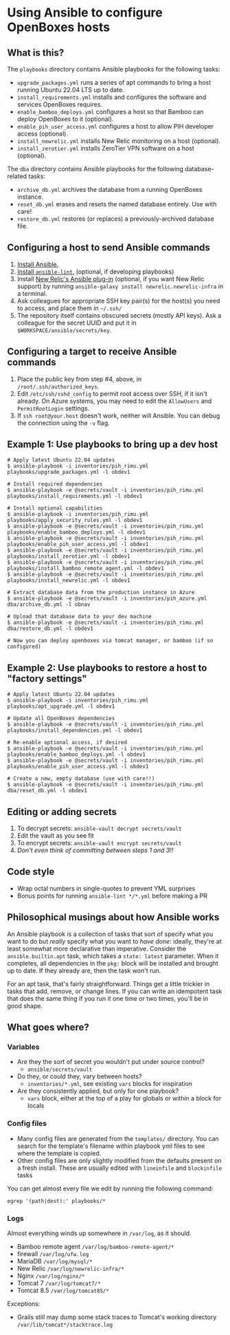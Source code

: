# Using Ansible to configure OpenBoxes hosts

## What is this?

The `playbooks` directory contains Ansible playbooks for the following tasks:

- `upgrade_packages.yml` runs a series of apt commands to bring a host running Ubuntu 22.04 LTS up to date.
- `install_requirements.yml` installs and configures the software and services OpenBoxes requires.
- `enable_bamboo_deploys.yml` configures a host so that Bamboo can deploy OpenBoxes to it (optional).
- `enable_pih_user_access.yml` configures a host to allow PIH developer access (optional).
- `install_newrelic.yml` installs New Relic monitoring on a host (optional).
- `install_zerotier.yml` installs ZeroTier VPN software on a host (optional).

The `dba` directory contains Ansible playbooks for the following database-related tasks:

- `archive_db.yml` archives the database from a running OpenBoxes instance.
- `reset_db.yml` erases and resets the named database entirely. Use with care!
- `restore_db.yml` restores (or replaces) a previously-archived database file.

## Configuring a host to send Ansible commands

1. [Install Ansible.](https://docs.ansible.com/ansible/latest/installation_guide/intro_installation.html)
2. [Install `ansible-lint`.](https://ansible-lint.readthedocs.io) (optional, if developing playbooks)
3. Install [New Relic's Ansible plug-in](https://docs.newrelic.com/docs/infrastructure/install-infrastructure-agent/config-management-tools/configure-infrastructure-agent-using-ansible/) (optional, if you want New Relic support) by running `ansible-galaxy install newrelic.newrelic-infra` in a terminal.
4. Ask colleagues for appropriate SSH key pair(s) for the host(s) you need to access, and place them in `~/.ssh/`
5. The repository itself contains obscured secrets (mostly API keys). Ask a colleague for the secret UUID and put it in `$WORKSPACE/ansible/secrets/key`.

## Configuring a target to receive Ansible commands

1. Place the public key from step #4, above, in `/root/.ssh/authorized_keys`.
2. Edit `/etc/ssh/sshd_config` to permit root access over SSH, if it isn't already. On Azure systems, you may need to edit the `AllowUsers` and `PermitRootLogin` settings.
3. If `ssh root@your.host` doesn't work, neither will Ansible. You can debug the connection using the `-v` flag.

## Example 1: Use playbooks to bring up a dev host

```
# Apply latest Ubuntu 22.04 updates
$ ansible-playbook -i inventories/pih_rimu.yml playbooks/upgrade_packages.yml -l obdev1

# Install required dependencies
$ ansible-playbook -e @secrets/vault -i inventories/pih_rimu.yml playbooks/install_requirements.yml -l obdev1

# Install optional capabilities
$ ansible-playbook -i inventories/pih_rimu.yml playbooks/apply_security_rules.yml -l obdev1
$ ansible-playbook -e @secrets/vault -i inventories/pih_rimu.yml playbooks/enable_bamboo_deploys.yml -l obdev1
$ ansible-playbook -e @secrets/vault -i inventories/pih_rimu.yml playbooks/enable_pih_user_access.yml -l obdev1
$ ansible-playbook -e @secrets/vault -i inventories/pih_rimu.yml playbooks/install_zerotier.yml -l obdev1
$ ansible-playbook -e @secrets/vault -i inventories/pih_rimu.yml playbooks/install_bamboo_remote_agent.yml -l obdev1
$ ansible-playbook -e @secrets/vault -i inventories/pih_rimu.yml playbooks/install_newrelic.yml -l obdev1

# Extract database data from the production instance in Azure
$ ansible-playbook -e @secrets/vault -i inventories/pih_azure.yml dba/archive_db.yml -l obnav

# Upload that database data to your dev machine
$ ansible-playbook -e @secrets/vault -i inventories/pih_rimu.yml dba/restore_db.yml -l obdev1

# Now you can deploy openboxes via tomcat manager, or bamboo (if so configured)
```

## Example 2: Use playbooks to restore a host to "factory settings"

```
# Apply latest Ubuntu 22.04 updates
$ ansible-playbook -i inventories/pih_rimu.yml playbooks/apt_upgrade.yml -l obdev1

# Update all OpenBoxes dependencies
$ ansible-playbook -e @secrets/vault -i inventories/pih_rimu.yml playbooks/install_dependencies.yml -l obdev1

# Re-enable optional access, if desired
$ ansible-playbook -e @secrets/vault -i inventories/pih_rimu.yml playbooks/enable_bamboo_deploys.yml -l obdev1
$ ansible-playbook -e @secrets/vault -i inventories/pih_rimu.yml playbooks/enable_pih_user_access.yml -l obdev1

# Create a new, empty database (use with care!!)
$ ansible-playbook -e @secrets/vault -i inventories/pih_rimu.yml dba/reset_db.yml -l obdev1
```

## Editing or adding secrets

1. To decrypt secrets: `ansible-vault decrypt secrets/vault`
2. Edit the vault as you see fit
3. To encrypt secrets: `ansible-vault encrypt secrets/vault`
4. _Don't even think of committing between steps 1 and 3!!_

## Code style

- Wrap octal numbers in single-quotes to prevent YML surprises
- Bonus points for running `ansible-lint */*.yml` before making a PR

## Philosophical musings about how Ansible works

An Ansible playbook is a collection of tasks that sort of specify what you want
to do but _really_ specify what you want to _have done_: ideally, they're at
least somewhat more declarative than imperative. Consider the `ansible.builtin.apt`
task, which takes a `state: latest` parameter. When it completes, all dependencies
in the `pkg:` block will be installed and brought up to date. If they already are,
then the task won't run.

For an apt task, that's fairly straightforward. Things get a little trickier in
tasks that add, remove, or change lines. If you can write an idempotent task that
does the same thing if you run it one time or two times, you'll be in good shape.

## What goes where?

### Variables

- Are they the sort of secret you wouldn't put under source control?
  - `ansible/secrets/vault`
- Do they, or could they, vary between hosts?
  - `inventories/*.yml`, see existing `vars` blocks for inspiration
- Are they consistently applied, but only for one playbook?
  - `vars` block, either at the top of a play for globals or within a block for locals

### Config files

- Many config files are generated from the `templates/` directory. You can search
  for the template's filename within playbook yml files to see where the template
  is copied.
- Other config files are only slightly modified from the defaults present on a
  fresh install. These are usually edited with `lineinfile` and `blockinfile`
  tasks

You can get almost every file we edit by running the following command:

`egrep '(path|dest):' playbooks/*`

### Logs

Almost everything winds up somewhere in `/var/log`, as it should.

- Bamboo remote agent `/var/log/bamboo-remote-agent/*`
- firewall `/var/log/ufw.log`
- MariaDB `/var/log/mysql/*`
- New Relic `/var/log/newrelic-infra/*`
- Nginx `/var/log/nginx/*`
- Tomcat 7 `/var/log/tomcat7/*`
- Tomcat 8.5 `/var/log/tomcat85/*`

Exceptions:
- Grails still may dump some stack traces to Tomcat's working directory `/var/lib/tomcat*/stacktrace.log`
